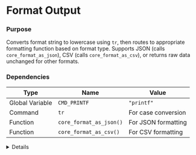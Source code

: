 # Format Output

### Purpose
Converts format string to lowercase using `tr`, then routes to appropriate formatting function based on format type. Supports JSON (calls `core_format_as_json`), CSV (calls `core_format_as_csv`), or returns raw data unchanged for other formats.

### Dependencies
| Type | Name | Value |
|------|------|-------|
| Global Variable | `CMD_PRINTF` | `"printf"` |
| Command | `tr` | For case conversion |
| Function | `core_format_as_json()` | For JSON formatting |
| Function | `core_format_as_csv()` | For CSV formatting |

<details>

```shell
core_format_output() {
    local output="$1"
    local format="$2"
    # Convert to lowercase using tr for sh compatibility
    format=$("$CMD_PRINTF" '%s' "$format" | tr '[:upper:]' '[:lower:]')
    local data_source="${3:-generic}"
    local is_encoded="${4:-false}"
    local encoding="${5:-none}"
    local is_encrypted="${6:-false}"
    local encryption="${7:-none}"
    local is_steganography="${8:-false}"
    local formatted="$output"
    
    case "$format" in
        json|json-lines)
            formatted=$(core_format_as_json "$output" "$data_source" "$is_encoded" "$encoding" "$is_encrypted" "$encryption" "$is_steganography")
            ;;
        csv)
            formatted=$(core_format_as_csv "$output")
            ;;
        *)
            # Keep as raw
            ;;
    esac
    
    $CMD_PRINTF "%s" "$formatted"
}
```

</details> 